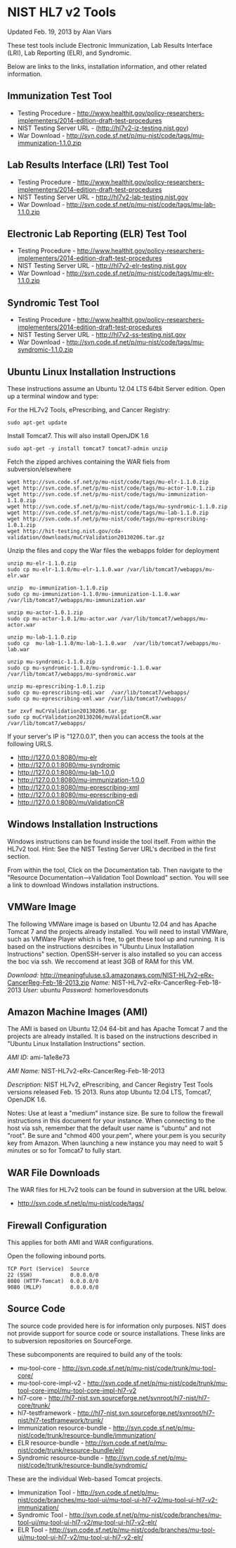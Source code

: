 NIST HL7 v2 Tools
=================


Updated Feb. 19, 2013 by Alan Viars

These test tools include Electronic Immunization, Lab Results Interface (LRI), Lab Reporting (ELR), 
and Syndromic.

Below are links to the links, installation information, and other related information. 


Immunization Test Tool
----------------------

+ Testing Procedure - http://www.healthit.gov/policy-researchers-implementers/2014-edition-draft-test-procedures
+ NIST Testing Server URL -  (http://hl7v2-iz-testing.nist.gov)
+ War Download - http://svn.code.sf.net/p/mu-nist/code/tags/mu-immunization-1.1.0.zip

Lab Results Interface (LRI) Test Tool
-------------------------------------

+ Testing Procedure - http://www.healthit.gov/policy-researchers-implementers/2014-edition-draft-test-procedures
+ NIST Testing Server URL - http://hl7v2-lab-testing.nist.gov
+ War Download - http://svn.code.sf.net/p/mu-nist/code/tags/mu-lab-1.1.0.zip


Electronic Lab Reporting (ELR) Test Tool
-----------------------------------------

+ Testing Procedure - http://www.healthit.gov/policy-researchers-implementers/2014-edition-draft-test-procedures
+ NIST Testing Server URL - http://hl7v2-elr-testing.nist.gov
+ War Download - http://svn.code.sf.net/p/mu-nist/code/tags/mu-elr-1.1.0.zip

Syndromic Test Tool
-------------------

+ Testing Procedure - http://www.healthit.gov/policy-researchers-implementers/2014-edition-draft-test-procedures
+ NIST Testing Server URL - http://hl7v2-ss-testing.nist.gov
+ War Download - http://svn.code.sf.net/p/mu-nist/code/tags/mu-syndromic-1.1.0.zip


Ubuntu Linux Installation Instructions
--------------------------------------

These instructions assume an Ubuntu 12.04 LTS 64bit Server edition. 
Open up a terminal window and type:


For the HL7v2 Tools, ePrescribing, and Cancer Registry:

    sudo apt-get update
    
Install Tomcat7. This will also install OpenJDK 1.6

    sudo apt-get -y install tomcat7 tomcat7-admin unzip
    
Fetch the zipped archives containing the WAR fiels from subversion/elsewhere
    
    wget http://svn.code.sf.net/p/mu-nist/code/tags/mu-elr-1.1.0.zip
    wget http://svn.code.sf.net/p/mu-nist/code/tags/mu-actor-1.0.1.zip
    wget http://svn.code.sf.net/p/mu-nist/code/tags/mu-immunization-1.1.0.zip
    wget http://svn.code.sf.net/p/mu-nist/code/tags/mu-syndromic-1.1.0.zip
    wget http://svn.code.sf.net/p/mu-nist/code/tags/mu-lab-1.1.0.zip
    wget http://svn.code.sf.net/p/mu-nist/code/tags/mu-eprescribing-1.0.1.zip
    wget http://hit-testing.nist.gov/cda-validation/downloads/muCrValidation20130206.tar.gz


Unzip the files and copy the War files the webapps folder for deployment
    
    unzip mu-elr-1.1.0.zip
    sudo cp mu-elr-1.1.0/mu-elr-1.1.0.war /var/lib/tomcat7/webapps/mu-elr.war
    
    unzip  mu-immunization-1.1.0.zip
    sudo cp mu-immunization-1.1.0/mu-immunization-1.1.0.war /var/lib/tomcat7/webapps/mu-immunization.war
    
    unzip mu-actor-1.0.1.zip
    sudo cp mu-actor-1.0.1/mu-actor.war /var/lib/tomcat7/webapps/mu-actor.war
    
    unzip mu-lab-1.1.0.zip
    sudo cp  mu-lab-1.1.0/mu-lab-1.1.0.war  /var/lib/tomcat7/webapps/mu-lab.war
    
    unzip mu-syndromic-1.1.0.zip
    sudo cp mu-syndromic-1.1.0/mu-syndromic-1.1.0.war /var/lib/tomcat7/webapps/mu-syndromic.war
    
    unzip mu-eprescribing-1.0.1.zip
    sudo cp mu-eprescribing-edi.war  /var/lib/tomcat7/webapps/
    sudo cp mu-eprescribing-xml.war /var/lib/tomcat7/webapps/
    
    tar zxvf muCrValidation20130206.tar.gz
    sudo cp muCrValidation20130206/muValidationCR.war /var/lib/tomcat7/webapps/
    

If your server's IP is "127.0.0.1", then you can access the tools at the following URLS.

+ http://127.0.0.1:8080/mu-elr
+ http://127.0.0.1:8080/mu-syndromic
+ http://127.0.0.1:8080/mu-lab-1.0.0
+ http://127.0.0.1:8080/mu-immunization-1.0.0
+ http://127.0.0.1:8080/mu-eprescribing-xml
+ http://127.0.0.1:8080/mu-eprescribing-edi
+ http://127.0.0.1:8080/muValidationCR

Windows Installation Instructions
---------------------------------

Windows instructions can be found inside the tool itself.  From within the HL7v2 tool.
Hint: See the NIST Testing Server URL's decribed in the first section.

From within the tool, Click on the Documentation tab.  Then navigate to the "Resource 
Documentation-->Validation Tool Download" section.  You will see a link to download Windows 
installation instructions.


VMWare Image
------------

The following VMWare image is based on Ubuntu 12.04 and has Apache Tomcat 7 and
the projects already installed.  You will need to install VMWare, such as
VMWare Player which is free, to get these tool up and running.  It is based on
the instructions desrcibes in "Ubuntu Linux Installation Instructions" section.
OpenSSH-server is also installed so you can access the boc via ssh. We reccomend
at least 3GB of RAM for this VM.


*Download:*  http://meaningfuluse.s3.amazonaws.com/NIST-HL7v2-eRx-CancerReg-Feb-18-2013.zip
*Name:*      NIST-HL7v2-eRx-CancerReg-Feb-18-2013
*User:*      ubuntu
*Password:*  homerlovesdonuts



Amazon Machine Images (AMI)
---------------------------

The AMI is based on Ubuntu 12.04 64-bit and has Apache Tomcat 7 and the 
projects are already installed. It is based on the instructions described in
"Ubuntu Linux Installation Instructions" section.

*AMI ID:* ami-1a1e8e73

*AMI Name:* NIST-HL7v2-eRx-CancerReg-Feb-18-2013

*Description:* NIST HL7v2, ePrescribing, and Cancer Registry Test Tools versions
released Feb. 15 2013. Runs atop Ubuntu 12.04 LTS, Tomcat7, OpenJDK 1.6.

Notes:  Use at least a "medium" instance size. Be sure to follow the firewall
instructions in this document for your instance. When connecting to the host
via ssh, remember that the default user name is "ubuntu" and  not "root".  Be
sure and "chmod 400 your.pem", where your.pem is you security key from Amazon.
When launching a new instance you may need to wait 5 minutes or so for Tomcat7
to fully start.



WAR File Downloads
------------------

The WAR files for HL7v2 tools can be found in subversion at the URL below.

+ http://svn.code.sf.net/p/mu-nist/code/tags/

Firewall Configuration
----------------------

This applies for both AMI and WAR configurations.

Open the following inbound ports.

    TCP Port (Service)	Source
    22 (SSH)            0.0.0.0/0
    8080 (HTTP-Tomcat)  0.0.0.0/0
    9080 (MLLP)         0.0.0.0/0


Source Code
-----------

The source code provided here is for information only purposes.  NIST does not 
provide support for source code or source installations.  These links are to
subversion repositories on SourceForge.

These subcomponents are required to build any of the tools:

+ mu-tool-core - http://svn.code.sf.net/p/mu-nist/code/trunk/mu-tool-core/
+ mu-tool-core-impl-v2  - http://svn.code.sf.net/p/mu-nist/code/trunk/mu-tool-core-impl/mu-tool-core-impl-hl7-v2
+ hl7-core - http://hl7-nist.svn.sourceforge.net/svnroot/hl7-nist/hl7-core/trunk/
+ hl7-testframework - http://hl7-nist.svn.sourceforge.net/svnroot/hl7-nist/hl7-testframework/trunk/
+ Immunization resource-bundle - http://svn.code.sf.net/p/mu-nist/code/trunk/resource-bundle/immunization/
+ ELR resource-bundle - http://svn.code.sf.net/p/mu-nist/code/trunk/resource-bundle/elr/
+ Syndromic resource-bundle - http://svn.code.sf.net/p/mu-nist/code/trunk/resource-bundle/syndromic/


These are the individual Web-based Tomcat projects.

+ Immunization Tool - http://svn.code.sf.net/p/mu-nist/code/branches/mu-tool-ui/mu-tool-ui-hl7-v2/mu-tool-ui-hl7-v2-immunization/
+ Syndromic Tool -  http://svn.code.sf.net/p/mu-nist/code/branches/mu-tool-ui/mu-tool-ui-hl7-v2/mu-tool-ui-hl7-v2-elr/
+ ELR Tool - http://svn.code.sf.net/p/mu-nist/code/branches/mu-tool-ui/mu-tool-ui-hl7-v2/mu-tool-ui-hl7-v2-elr/

